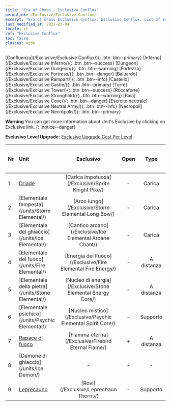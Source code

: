 ```yaml
---
title: "Era of Chaos - Esclusivo Conflux"
permalink: /Exclusive/Exclusive Conflux/
excerpt: "Era of Chaos Esclusivo Conflux. Esclusivo Conflux. List of Esclusivo Conflux in Era of Chaos"
last_modified_at: 2021-03-04
locale: it
ref: "Exclusive Conflux"
toc: false
classes: wide
---
```

 [Confluenza](/Exclusive/Exclusive Conflux/){: .btn .btn--primary} [Inferno](/Exclusive/Exclusive Inferno/){: .btn .btn--success} [Dungeon](/Exclusive/Exclusive Dungeon/){: .btn .btn--warning} [Fortezza](/Exclusive/Exclusive Fortress/){: .btn .btn--danger} [Baluardo](/Exclusive/Exclusive Rampart/){: .btn .btn--info} [Castello](/Exclusive/Exclusive Castle/){: .btn .btn--primary} [Torre](/Exclusive/Exclusive Tower/){: .btn .btn--success} [Roccaforte](/Exclusive/Exclusive Stronghold/){: .btn .btn--warning} [Baia](/Exclusive/Exclusive Cove/){: .btn .btn--danger} [Esercito neutrale](/Exclusive/Exclusive Neutral Army/){: .btn .btn--info} [Necropoli](/Exclusive/Exclusive Necropolis/){: .btn .btn--primary} 

**Warning** You can get more information about Unit's Exclusive by clicking on Exclusive link. 
{: .notice--danger}

 **Esclusivo Level Upgrade:** [Exclusive Upgrade Cost Per Level](/Exclusive/ExclusiveUpgradeCostPerLevel/)

  | Nr |         Unit        | Esclusivo | Open  |    Type   |  Item to Rank UP      |  Skin   |
  |:---|:--------------------|:-------------:|:-----:|:---------:|:---------------------:|:-------:|
  | 1  | [Driade](/units/Sprite/) | [Carica impetuosa](/Exclusive/Sprite Knight Pike/) | - | Carica | - | - |
  | 2  | [Elementale tempesta](/units/Storm Elemental/) | [Arco lungo](/Exclusive/Storm Elemental Long Bow/) | - | Carica | - | - |
  | 3  | [Elementale del ghiaccio](/units/Ice Elemental/) | [Cantico arcano](/Exclusive/Ice Elemental Arcane Chant/) | - | Carica | - | - |
  | 4  | [Elementale del fuoco](/units/Fire Elemental/) | [Energia del Fuoco](/Exclusive/Fire Elemental Fire Energy/) | - | A distanza | - | - |
  | 5  | [Elementale della pietra](/units/Stone Elemental/) | [Nucleo di energia](/Exclusive/Stone Elemental Energy Core/) | - | A distanza | - | - |
  | 6  | [Elementale psichico](/units/Psychic Elemental/) | [Nucleo mistico](/Exclusive/Psychic Elemental Spirit Core/) | - | Supporto | - | - |
  | 7  | [Rapace di fuoco](/units/Firebird/) | [Fiamma eterna](/Exclusive/Firebird Eternal Flame/) | + | A distanza | - | - |
  | 8  | [Demone di ghiaccio](/units/Ice Demon/) | - | - | - | none | none |
  | 9  | [Leprecauno](/units/Leprechaun/) | [Rovi](/Exclusive/Leprechaun Thorns/) | - | Supporto | - | - |
